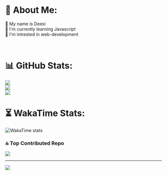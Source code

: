 # 💫 About Me:
👋 My name is Deexi <br>🔭 I'm currently learning Javascript <br>🧩 I'm intrested in web-development<br><br><br>

# 📊 GitHub Stats:
![](https://github-readme-stats.vercel.app/api?username=Deexivl&theme=react&hide_border=true&include_all_commits=false&count_private=false)<br/>
![](https://github-readme-streak-stats.herokuapp.com/?user=Deexivl&theme=react&hide_border=true)<br/>
![](https://github-readme-stats.vercel.app/api/top-langs/?username=Deexivl&theme=react&hide_border=true&include_all_commits=false&count_private=false&layout=compact)

# ⏳ WakaTime Stats:
![WakaTime stats](https://git-stats-plum.vercel.app/api/wakatime?username=deexivl2005&layout=compact&theme=transparent&disable_animations=true)

### 🔝 Top Contributed Repo
![](https://github-contributor-stats.vercel.app/api?username=Deexivl&limit=5&theme=dark&combine_all_yearly_contributions=true)

---
[![](https://visitcount.itsvg.in/api?id=Deexivl&icon=0&color=0)](https://visitcount.itsvg.in)

<!-- Proudly created with GPRM ( https://gprm.itsvg.in ) -->
